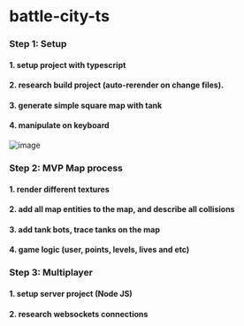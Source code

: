 # battle-city-ts

### Step 1: Setup

#### 1. setup project with typescript

#### 2. research build project (auto-rerender on change files).

#### 3. generate simple square map with tank

#### 4. manipulate on keyboard

![image](https://user-images.githubusercontent.com/38399375/165736955-3f402fe1-111e-4d1c-86f3-e975aada7ddd.png)

### Step 2: MVP Map process

#### 1. render different textures

#### 2. add all map entities to the map, and describe all collisions

#### 3. add tank bots, trace tanks on the map

#### 4. game logic (user, points, levels, lives and etc)

### Step 3: Multiplayer

#### 1. setup server project (Node JS)

#### 2. research websockets connections
